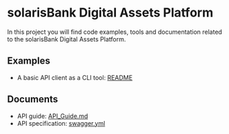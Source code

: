 # solarisBank Digital Assets Platform

In this project you will find code examples, tools and documentation related to the
solarisBank Digital Assets Platform.

## Examples

* A basic API client as a CLI tool: [README](examples/README.md)

## Documents

* API guide: [API_Guide.md](docs/API_Guide.md)
* API specification: [swagger.yml](docs/swagger.yml)

